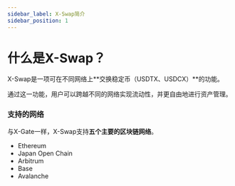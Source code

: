 ```yaml
---
sidebar_label: X-Swap简介
sidebar_position: 1
---
```


# 什么是X-Swap？

X-Swap是一项可在不同网络上**交换稳定币（USDTX、USDCX）**的功能。

通过这一功能，用户可以跨越不同的网络实现流动性，并更自由地进行资产管理。

### **支持的网络**

与X-Gate一样，X-Swap支持**五个主要的区块链网络**。

- Ethereum
- Japan Open Chain
- Arbitrum
- Base
- Avalanche
